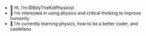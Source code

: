 - 👋 Hi, I’m @BillyTheKidPhysicist
- 👀 I’m interested in using physics and critical thinking to improve humanity
- 🌱 I’m currently learning physics, how to be a better coder, and castellano

<!---
BillyTheKidPhysicist/BillyTheKidPhysicist is a ✨ special ✨ repository because its `README.md` (this file) appears on your GitHub profile.
You can click the Preview link to take a look at your changes.
--->
